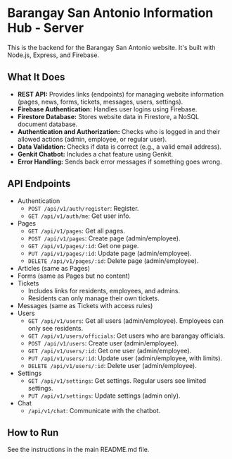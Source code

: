 # Barangay San Antonio Information Hub - Server

This is the backend for the Barangay San Antonio website. It's built with Node.js, Express, and Firebase.

## What It Does

- **REST API:** Provides links (endpoints) for managing website information (pages, news, forms, tickets, messages, users, settings).
- **Firebase Authentication:** Handles user logins using Firebase.
- **Firestore Database:** Stores website data in Firestore, a NoSQL document database.
- **Authentication and Authorization:** Checks who is logged in and their allowed actions (admin, employee, or regular user).
- **Data Validation:** Checks if data is correct (e.g., a valid email address).
- **Genkit Chatbot:** Includes a chat feature using Genkit.
- **Error Handling:** Sends back error messages if something goes wrong.

## API Endpoints

- Authentication
  - `POST /api/v1/auth/register`: Register.
  - `GET /api/v1/auth/me`: Get user info.
- Pages
  - `GET /api/v1/pages`: Get all pages.
  - `POST /api/v1/pages`: Create page (admin/employee).
  - `GET /api/v1/pages/:id`: Get one page.
  - `PUT /api/v1/pages/:id`: Update page (admin/employee).
  - `DELETE /api/v1/pages/:id`: Delete page (admin/employee).
- Articles (same as Pages)
- Forms (same as Pages but no content)
- Tickets
  - Includes links for residents, employees, and admins.
  - Residents can only manage their own tickets.
- Messages (same as Tickets with access rules)
- Users
  - `GET /api/v1/users`: Get all users (admin/employee). Employees can only see residents.
  - `GET /api/v1/users/officials`: Get users who are barangay officials.
  - `POST /api/v1/users`: Create user (admin/employee).
  - `GET /api/v1/users/:id`: Get one user (admin/employee).
  - `PUT /api/v1/users/:id`: Update user (admin/employee, with limits).
  - `DELETE /api/v1/users/:id`: Delete user (admin/employee).
- Settings
  - `GET /api/v1/settings`: Get settings. Regular users see limited settings.
  - `PUT /api/v1/settings`: Update settings (admin only).
- Chat
  - `/api/v1/chat`: Communicate with the chatbot.

## How to Run

See the instructions in the main README.md file.

